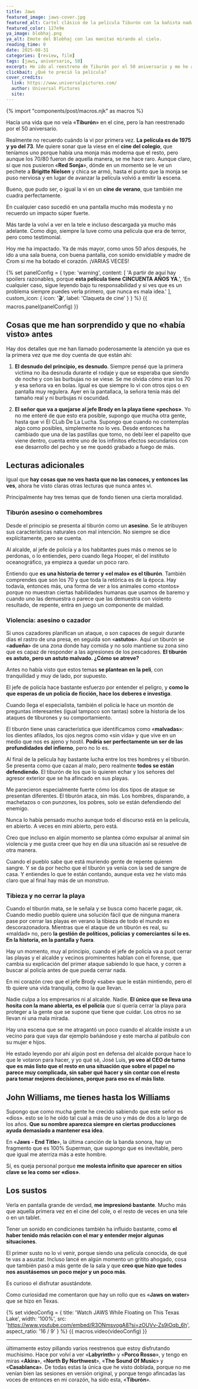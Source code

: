 ```yaml
---
title: Jaws
featured_image: jaws-cover.jpg
featured_alt: Cartel clásico de la película Tiburón con la bañista nadando y el tiburón acercándose desde abajo. El mar ocupa como tres cuartos de la imagen y se ha retocado para hacerla apaisada en lugar de vertical añadiendo mar a los lados y manteniendo a los sujetos centrados.
featured_color: 127e9e
ya_image: blobhaj.png
ya_alt: Emote del Blobhaj con las manitas mirando al cielo.
reading_time: 0
date: 2025-08-31
categories: [review, film]
tags: [jaws, aniversario, 50]
excerpt: He ido al reestreno de Tiburón por el 50 aniversario y me he asustado lo que no me asusté ninguna de las veces anteriores :)
clickbait: ¿Qué te preció la película?
cover_credits:
  link: https://www.universalpictures.com/
  author: Universal Pictures
  site:
---
```

{% import "components/post/macros.njk" as macros %}

Hacía una vida que no veía «**Tiburón**» en el cine, pero la han reestrenado por el 50 aniversario.

Realmente no recuerdo cuándo la vi por primera vez. **La película es de 1975 y yo del 73**. Me quiere sonar que la viese en el **cine del colegio**, que teníamos uno porque había una monja más moderna que el resto, pero aunque los 70/80 fueron de aquella manera, se me hace raro. Aunque claro, sí que nos pusieron «**Red Sonja**», dónde en un momento se le ve un pechete a **Brigitte Nielsen** y chica se armó, hasta el punto que la monja se puso nerviosa y en lugar de avanzar la película volvió a emitir la escena.

Bueno, que pudo ser, o igual la vi en un **cine de verano**, que también me cuadra perfectamente.

En cualquier caso sucedió en una pantalla mucho más modesta y no recuerdo un impacto súper fuerte.

Más tarde la volví a ver en la tele e incluso descargada ya mucho más adelante. Como digo, siempre la tuve como una película que era de terror, pero como testimonial.

Hoy me ha impactado. Ya de más mayor, como unos 50 años después, he ido a una sala buena, con buena pantalla, con sonido envidiable y madre de Crom si me ha botado el corazón. ¡VARIAS VECES!

{% set panelConfig = {
  type: 'warning',
  content: [
    'A partir de aquí hay spoilers razonables, porque <strong>esta película tiene CINCUENTA AÑOS YA</strong>.',
    'En cualquier caso, sigue leyendo bajo tu responsabilidad y si ves que es un problema siempre puedes verla primero, que nunca es mala idea.'
  ],
  custom_icon: {
    icon: '🎬',
    label: 'Claqueta de cine'
  }
} %}
{{ macros.panel(panelConfig) }}

## Cosas que me han sorprendido y que no «había visto» antes

Hay dos detalles que me han llamado poderosamente la atención ya que es la primera vez que me doy cuenta de que están ahí:

1. **El desnudo del principio, es desnudo**. Siempre pensé que la primera victima no iba desnuda durante el rodaje y que se esperaba que siendo de noche y con las burbujas no se viese. Se me olvida cómo eran los 70 y esa señora va en bolas. Igual es que siempre lo vi con otros ojos o en pantalla muy regulera. Ayer en la pantallaca, la señora tenía más del tamaño real y ni burbujas ni oscuridad.

1. **El señor que va a quejarse al jefe Brody en la playa tiene «pechos»**. Yo no me enteré de que esto era posible, supongo que mucha otra gente, hasta que vi El CLub De La Lucha. Supongo que cuando no contemplas algo como posibles, simplemente no lo ves. Desde entonces ha cambiado que una de las pastillas que tomo, no debí leer el papelito que viene dentro, cuenta entre uno de los infinitos efectos secundarios con ese desarrollo del pecho y se me quedó grabado a fuego de más.

## Lecturas adicionales

Igual que **hay cosas que no ves hasta que no las conoces, y entonces las ves**, ahora he visto claras otras lecturas que nunca antes vi.

Principalmente hay tres temas que de fondo tienen una cierta moralidad.

### Tiburón asesino o comehombres

Desde el principio se presenta al tiburón como un **asesino**. Se le atribuyen sus características naturales con mal intención. No siempre se dice explícitamente, pero se cuenta.

Al alcalde, al jefe de policía y a los habitantes pues más o menos se lo perdonas, o lo entiendes, pero cuando llega Hooper, el del instituto oceanográfico, ya empieza a quedar un poco raro.

Entiendo que **es una historia de terror y «el malo» es el tiburón**. También comprendes que son los 70 y que toda la retórica es de la época. Hay todavía, entonces más, una forma de ver a los animales como «tontos» porque no muestran ciertas habilidades humanas que usamos de baremo y cuando uno las demuestra o parece que las demuestra con violento resultado, de repente, entra en juego un componente de maldad.


### Violencia: asesino o cazador

Si unos cazadores planifican un ataque, o son capaces de seguir durante días el rastro de una presa, en seguida son «**astutos**». Aquí un tiburón se «**adueña**» de una zona donde hay comida y no solo mantiene su zona sino que es capaz de responder a las agresiones de los pescadores. **El tiburón es astuto, pero un astuto malvado. ¿Cómo se atreve?**

Antes no había visto que estos temas **se plantean en la peli**, con tranquilidad y muy de lado, por supuesto.

El jefe de policía hace bastante esfuerzo por entender el peligro, y **como lo que esperas de un policía de ficción, hace los deberes e investiga**.

Cuando llega el especialista, también el policía le hace un montón de preguntas interesantes (igual tampoco son tantas) sobre la historia de los ataques de tiburones y su comportamiento.

El tiburón tiene unas característica que identificamos como «**malvadas**»: los dientes afilados, los ojos negros como «sin vida» y que vive en un medio que nos es ajeno y hostil. **Podría ser perfectamente un ser de las profundidades del infierno**, pero no lo es.

Al final de la película hay bastante lucha entre los tres hombres y el tiburón. Se presenta como que cazan al malo, pero realmente **todos se están defendiendo**. El tiburón de los que lo quieren echar y los señores del agresor exterior que se ha afincado en sus playas.

Me parecieron especialmente fuerte cómo los dos tipos de ataque se presentan diferentes. El tiburón ataca, sin más. Los hombres, disparando, a machetazos o con punzones, los pobres, solo se están defendiendo del enemigo.

Nunca lo había pensado mucho aunque todo el discurso está en la película, en abierto. A veces en mini abierto, pero está.

Creo que incluso en algún momento se plantea cómo expulsar al animal sin violencia y me gusta creer que hoy en día una situación así se resuelve de otra manera.

Cuando el pueblo sabe que está muriendo gente de repente quieren sangre. Y se da por hecho que el tiburón ya venía con la sed de sangre de casa. Y entiendes lo que te están contando, aunque esta vez he visto más claro que al final hay más de un monstruo.

### Tibieza y no cerrar la playa

Cuando el tiburón mata, se le señala y se busca como hacerle pagar, ok. Cuando medio pueblo quiere una solución fácil que de ninguna manera pase por cerrar las playas en verano la tibieza de todo el mundo es descorazonadora. Mientras que el ataque de un tiburón es real, su «maldad» no, pero **la gestión de políticos, policías y comerciantes sí lo es. En la historia, en la pantalla y fuera**.

Hay un momento, muy al principio, cuando el jefe de policía va a puot cerrar las playas y el alcalde y vecinos prominentes hablan con el forense, que cambia su explicación del primer ataque sabiendo lo que hace, y corren a buscar al policía antes de que pueda cerrar nada.

En mi corazón creo que el jefe Brody «sabe» que le están mintiendo, pero él tb quiere una vida tranquila, como la que llevan.

Nadie culpa a los empresarios ni al alcalde. Nadie. **El único que se lleva una hosita con la mano abierta, es el policía** que sí quería cerrar la playa para proteger a la gente que se supone que tiene que cuidar. Los otros no se llevan ni una mala mirada.

Hay una escena que se me atragantó un poco cuando el alcalde insiste a un vecino para que vaya dar ejemplo bañándose y este marcha al patíbulo con su mujer e hijos.

He estado leyendo por ahí algún post en defensa del alcalde porque hace lo que le votaron para hacer, y yo qué sé, José Luis, **yo veo al CEO de turno que es más listo que el resto en una situación que sobre el papel no parece muy complicada, sin saber qué hacer y sin contar con el resto para tomar mejores decisiones, porque para eso es el más listo**.

## John Williams, me tienes hasta los Williams

Supongo que como mucha gente he crecido sabiendo que este señor es «dios». esto se lo he oído tal cual a más de uno y más de dos a lo largo de los años. **Que su nombre aparezca siempre en ciertas producciones ayuda demasiado a mantener esa idea**.

En «**Jaws - End Title**», la última canción de la banda sonora, hay un fragmento que es 100% Superman, que supongo que es inevitable, pero que igual me aterriza más a este hombre.

Sí, es queja personal porque **me molesta infinito que aparecer en sitios clave se lea como ser «dios»**.

## Los sustos

Verla en pantalla grande de verdad, **me impresionó bastante**. Mucho más que aquella primera vez en el cine del cole, o el resto de veces en una tele o en un tablet.

Tener un sonido en condiciones también ha influido bastante, como **el haber tenido más relación con el mar y entender mejor algunas situaciones**.

El primer susto no lo vi venir, porque siendo una película conocida, de qué te vas a asustar. Incluso lancé en algún momento un gritito ahogado, cosa que también pasó a más gente de la sala y que **creo que hizo que todes nos asustásemos un poco mejor y un poco más**.

Es curioso el disfrutar asustándote.

Como curiosidad me comentaron que hay un rollo que es «**Jaws on water**» que se hizo en Texas.

{% set videoConfig = {
  title: 'Watch JAWS While Floating on This Texas Lake',
  width: '100%',
  src: 'https://www.youtube.com/embed/R3ONmsvogA8?si=zOUVv-Zs9iOqb_6h',
  aspect_ratio: '16 / 9'
} %}
{{ macros.video(videoConfig) }}

---

últimamente estoy pillando varios reestrenos que estoy disfrutando muchísimo. Hace por volví a ver «**Labyrinth**» y «**Porco Rosso**», y tengo en miras «**Akira**», «**North By Northwest**», «**The Sound Of Music**» y «**Casablanca**». De todas estas la única que he visto doblada, porque no me venían bien las sesiones en versión original, y porque tengo afincadas las voces de entonces en mi corazón, ha sido esta, «**Tiburón**».
